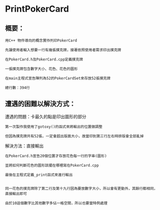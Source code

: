 # PrintPokerCard
## 概要：
	用C++ 物件導向的概念實作列印PokerCard
 
    先讓使用者輸入想要一行有幾張撲克牌，接著依照使用者需求印出撲克牌
    
    在PokerCard.h及PokerCard.cpp定義撲克牌
    
    一張撲克牌包含數字大小、花色、花色的圖形
    
    在main主程式宣告陣列為52的PokerCardSet來存放52張撲克牌
    
	總行數：394行

## 遭遇的困難以解決方式：

遭遇的問題：卡最久的點是印出圖形的部分

    第一次製作我使用了gotoxy()的函式來將輸出的位置做調整
    
    但因為撲克牌共有52張，一定會超出版面大小，故當印到第三行左右時排版會全部亂掉

解決方法：直接輸出

    在PokerCard.h宣告20個位置才存放花色每一行的字串(圖形)
    
    並將如何判斷花色的圖形該擺在哪裡寫在PokerCard.cpp
    
    最後在主程式定義_print函式來進行輸出
    

    同一花色的撲克牌除了第二行及第十九行因為要放數字大小，所以會有更動外，其餘行都相同，直接輸出即可
    
    由於10這個數字比其他數字多佔一格空間，所以也要當特例處理

